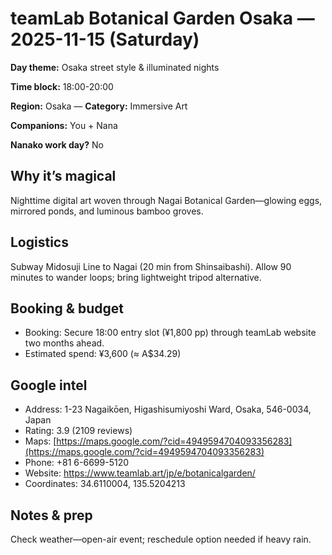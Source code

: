 # teamLab Botanical Garden Osaka — 2025-11-15 (Saturday)

**Day theme:** Osaka street style & illuminated nights

**Time block:** 18:00-20:00

**Region:** Osaka — **Category:** Immersive Art

**Companions:** You + Nana

**Nanako work day?** No

## Why it’s magical
Nighttime digital art woven through Nagai Botanical Garden—glowing eggs, mirrored ponds, and luminous bamboo groves.

## Logistics
Subway Midosuji Line to Nagai (20 min from Shinsaibashi). Allow 90 minutes to wander loops; bring lightweight tripod alternative.

## Booking & budget
- Booking: Secure 18:00 entry slot (¥1,800 pp) through teamLab website two months ahead.
- Estimated spend: ¥3,600 (≈ A$34.29)

## Google intel
- Address: 1-23 Nagaikōen, Higashisumiyoshi Ward, Osaka, 546-0034, Japan
- Rating: 3.9 (2109 reviews)
- Maps: [https://maps.google.com/?cid=4949594704093356283](https://maps.google.com/?cid=4949594704093356283)
- Phone: +81 6-6699-5120
- Website: https://www.teamlab.art/jp/e/botanicalgarden/
- Coordinates: 34.6110004, 135.5204213

## Notes & prep
Check weather—open-air event; reschedule option needed if heavy rain.
